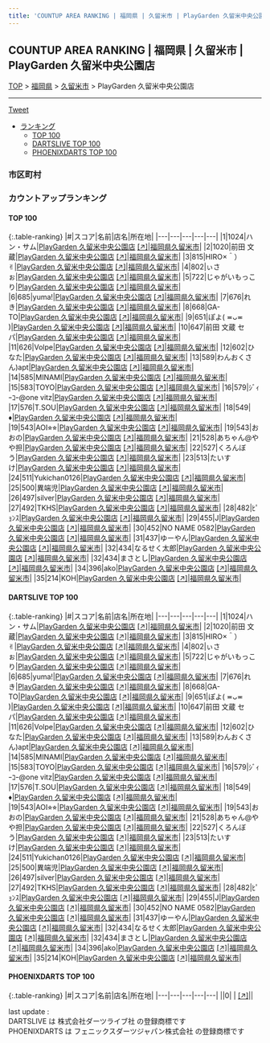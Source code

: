 ```yaml
---
title: 'COUNTUP AREA RANKING | 福岡県 | 久留米市 | PlayGarden 久留米中央公園店'
---
```

## COUNTUP AREA RANKING | 福岡県 | 久留米市 | PlayGarden 久留米中央公園店

[TOP](/darts/rank/) > [福岡県](/darts/rank/福岡県/) > [久留米市](/darts/rank/福岡県/久留米市/) > PlayGarden 久留米中央公園店

___

<a href="https://twitter.com/share?ref_src=twsrc%5Etfw" data-text="COUNTUP AREA RANKING | 福岡県久留米市PlayGarden 久留米中央公園店" class="twitter-share-button" data-hashtags="DARTSLIVE,PHOENIXDARTS,darts,ダーツ" data-show-count="false">Tweet</a>

* [ランキング](#カウントアップランキング)
    * [TOP 100](#top-100)
    * [DARTSLIVE TOP 100](#dartslive-top-100)
    * [PHOENIXDARTS TOP 100](#phoenixdarts-top-100)

### 市区町村

<ul>

</ul>

### カウントアップランキング

#### TOP 100



{:.table-ranking}
|#|スコア|名前|店名|所在地|
|---|---|---|---|---|
|1|1024|<span class="rank-name-dl">ハン・サム</span>|<a href="/darts/rank/shops/f96968d956abb15bfec1ae84bb28bd87.html">PlayGarden 久留米中央公園店</a> <a href="https://search.dartslive.com/jp/shop/f96968d956abb15bfec1ae84bb28bd87">[↗]</a>|<a href="/darts/rank/福岡県/久留米市">福岡県久留米市</a>|
|2|1020|<span class="rank-name-dl">前田 文蔵</span>|<a href="/darts/rank/shops/f96968d956abb15bfec1ae84bb28bd87.html">PlayGarden 久留米中央公園店</a> <a href="https://search.dartslive.com/jp/shop/f96968d956abb15bfec1ae84bb28bd87">[↗]</a>|<a href="/darts/rank/福岡県/久留米市">福岡県久留米市</a>|
|3|815|<span class="rank-name-dl">HIRO×＾）✌︎</span>|<a href="/darts/rank/shops/f96968d956abb15bfec1ae84bb28bd87.html">PlayGarden 久留米中央公園店</a> <a href="https://search.dartslive.com/jp/shop/f96968d956abb15bfec1ae84bb28bd87">[↗]</a>|<a href="/darts/rank/福岡県/久留米市">福岡県久留米市</a>|
|4|802|<span class="rank-name-dl">ぃさぉ</span>|<a href="/darts/rank/shops/f96968d956abb15bfec1ae84bb28bd87.html">PlayGarden 久留米中央公園店</a> <a href="https://search.dartslive.com/jp/shop/f96968d956abb15bfec1ae84bb28bd87">[↗]</a>|<a href="/darts/rank/福岡県/久留米市">福岡県久留米市</a>|
|5|722|<span class="rank-name-dl">じゃがいもっこり</span>|<a href="/darts/rank/shops/f96968d956abb15bfec1ae84bb28bd87.html">PlayGarden 久留米中央公園店</a> <a href="https://search.dartslive.com/jp/shop/f96968d956abb15bfec1ae84bb28bd87">[↗]</a>|<a href="/darts/rank/福岡県/久留米市">福岡県久留米市</a>|
|6|685|<span class="rank-name-dl">yuma!</span>|<a href="/darts/rank/shops/f96968d956abb15bfec1ae84bb28bd87.html">PlayGarden 久留米中央公園店</a> <a href="https://search.dartslive.com/jp/shop/f96968d956abb15bfec1ae84bb28bd87">[↗]</a>|<a href="/darts/rank/福岡県/久留米市">福岡県久留米市</a>|
|7|676|<span class="rank-name-dl">れき</span>|<a href="/darts/rank/shops/f96968d956abb15bfec1ae84bb28bd87.html">PlayGarden 久留米中央公園店</a> <a href="https://search.dartslive.com/jp/shop/f96968d956abb15bfec1ae84bb28bd87">[↗]</a>|<a href="/darts/rank/福岡県/久留米市">福岡県久留米市</a>|
|8|668|<span class="rank-name-dl">GA-TO</span>|<a href="/darts/rank/shops/f96968d956abb15bfec1ae84bb28bd87.html">PlayGarden 久留米中央公園店</a> <a href="https://search.dartslive.com/jp/shop/f96968d956abb15bfec1ae84bb28bd87">[↗]</a>|<a href="/darts/rank/福岡県/久留米市">福岡県久留米市</a>|
|9|651|<span class="rank-name-dl">ぽよ( ≖ᴗ≖ )</span>|<a href="/darts/rank/shops/f96968d956abb15bfec1ae84bb28bd87.html">PlayGarden 久留米中央公園店</a> <a href="https://search.dartslive.com/jp/shop/f96968d956abb15bfec1ae84bb28bd87">[↗]</a>|<a href="/darts/rank/福岡県/久留米市">福岡県久留米市</a>|
|10|647|<span class="rank-name-dl">前田 文蔵 セパ</span>|<a href="/darts/rank/shops/f96968d956abb15bfec1ae84bb28bd87.html">PlayGarden 久留米中央公園店</a> <a href="https://search.dartslive.com/jp/shop/f96968d956abb15bfec1ae84bb28bd87">[↗]</a>|<a href="/darts/rank/福岡県/久留米市">福岡県久留米市</a>|
|11|626|<span class="rank-name-dl">Volpe</span>|<a href="/darts/rank/shops/f96968d956abb15bfec1ae84bb28bd87.html">PlayGarden 久留米中央公園店</a> <a href="https://search.dartslive.com/jp/shop/f96968d956abb15bfec1ae84bb28bd87">[↗]</a>|<a href="/darts/rank/福岡県/久留米市">福岡県久留米市</a>|
|12|602|<span class="rank-name-dl">ひなた</span>|<a href="/darts/rank/shops/f96968d956abb15bfec1ae84bb28bd87.html">PlayGarden 久留米中央公園店</a> <a href="https://search.dartslive.com/jp/shop/f96968d956abb15bfec1ae84bb28bd87">[↗]</a>|<a href="/darts/rank/福岡県/久留米市">福岡県久留米市</a>|
|13|589|<span class="rank-name-dl">わんおくさん)apt</span>|<a href="/darts/rank/shops/f96968d956abb15bfec1ae84bb28bd87.html">PlayGarden 久留米中央公園店</a> <a href="https://search.dartslive.com/jp/shop/f96968d956abb15bfec1ae84bb28bd87">[↗]</a>|<a href="/darts/rank/福岡県/久留米市">福岡県久留米市</a>|
|14|585|<span class="rank-name-dl">MINAMI</span>|<a href="/darts/rank/shops/f96968d956abb15bfec1ae84bb28bd87.html">PlayGarden 久留米中央公園店</a> <a href="https://search.dartslive.com/jp/shop/f96968d956abb15bfec1ae84bb28bd87">[↗]</a>|<a href="/darts/rank/福岡県/久留米市">福岡県久留米市</a>|
|15|583|<span class="rank-name-dl">TOYO</span>|<a href="/darts/rank/shops/f96968d956abb15bfec1ae84bb28bd87.html">PlayGarden 久留米中央公園店</a> <a href="https://search.dartslive.com/jp/shop/f96968d956abb15bfec1ae84bb28bd87">[↗]</a>|<a href="/darts/rank/福岡県/久留米市">福岡県久留米市</a>|
|16|579|<span class="rank-name-dl">ｼﾞｨｰｺｰ@one vitz</span>|<a href="/darts/rank/shops/f96968d956abb15bfec1ae84bb28bd87.html">PlayGarden 久留米中央公園店</a> <a href="https://search.dartslive.com/jp/shop/f96968d956abb15bfec1ae84bb28bd87">[↗]</a>|<a href="/darts/rank/福岡県/久留米市">福岡県久留米市</a>|
|17|576|<span class="rank-name-dl">T.SOU</span>|<a href="/darts/rank/shops/f96968d956abb15bfec1ae84bb28bd87.html">PlayGarden 久留米中央公園店</a> <a href="https://search.dartslive.com/jp/shop/f96968d956abb15bfec1ae84bb28bd87">[↗]</a>|<a href="/darts/rank/福岡県/久留米市">福岡県久留米市</a>|
|18|549|<span class="rank-name-dl">♦️</span>|<a href="/darts/rank/shops/f96968d956abb15bfec1ae84bb28bd87.html">PlayGarden 久留米中央公園店</a> <a href="https://search.dartslive.com/jp/shop/f96968d956abb15bfec1ae84bb28bd87">[↗]</a>|<a href="/darts/rank/福岡県/久留米市">福岡県久留米市</a>|
|19|543|<span class="rank-name-dl">AOI⭐︎⭐︎</span>|<a href="/darts/rank/shops/f96968d956abb15bfec1ae84bb28bd87.html">PlayGarden 久留米中央公園店</a> <a href="https://search.dartslive.com/jp/shop/f96968d956abb15bfec1ae84bb28bd87">[↗]</a>|<a href="/darts/rank/福岡県/久留米市">福岡県久留米市</a>|
|19|543|<span class="rank-name-dl">おおの</span>|<a href="/darts/rank/shops/f96968d956abb15bfec1ae84bb28bd87.html">PlayGarden 久留米中央公園店</a> <a href="https://search.dartslive.com/jp/shop/f96968d956abb15bfec1ae84bb28bd87">[↗]</a>|<a href="/darts/rank/福岡県/久留米市">福岡県久留米市</a>|
|21|528|<span class="rank-name-dl">あちゃん@やや担</span>|<a href="/darts/rank/shops/f96968d956abb15bfec1ae84bb28bd87.html">PlayGarden 久留米中央公園店</a> <a href="https://search.dartslive.com/jp/shop/f96968d956abb15bfec1ae84bb28bd87">[↗]</a>|<a href="/darts/rank/福岡県/久留米市">福岡県久留米市</a>|
|22|527|<span class="rank-name-dl">くろんぼう</span>|<a href="/darts/rank/shops/f96968d956abb15bfec1ae84bb28bd87.html">PlayGarden 久留米中央公園店</a> <a href="https://search.dartslive.com/jp/shop/f96968d956abb15bfec1ae84bb28bd87">[↗]</a>|<a href="/darts/rank/福岡県/久留米市">福岡県久留米市</a>|
|23|513|<span class="rank-name-dl">たいすけ</span>|<a href="/darts/rank/shops/f96968d956abb15bfec1ae84bb28bd87.html">PlayGarden 久留米中央公園店</a> <a href="https://search.dartslive.com/jp/shop/f96968d956abb15bfec1ae84bb28bd87">[↗]</a>|<a href="/darts/rank/福岡県/久留米市">福岡県久留米市</a>|
|24|511|<span class="rank-name-dl">Yukichan0126</span>|<a href="/darts/rank/shops/f96968d956abb15bfec1ae84bb28bd87.html">PlayGarden 久留米中央公園店</a> <a href="https://search.dartslive.com/jp/shop/f96968d956abb15bfec1ae84bb28bd87">[↗]</a>|<a href="/darts/rank/福岡県/久留米市">福岡県久留米市</a>|
|25|500|<span class="rank-name-dl">異端児</span>|<a href="/darts/rank/shops/f96968d956abb15bfec1ae84bb28bd87.html">PlayGarden 久留米中央公園店</a> <a href="https://search.dartslive.com/jp/shop/f96968d956abb15bfec1ae84bb28bd87">[↗]</a>|<a href="/darts/rank/福岡県/久留米市">福岡県久留米市</a>|
|26|497|<span class="rank-name-dl">silver</span>|<a href="/darts/rank/shops/f96968d956abb15bfec1ae84bb28bd87.html">PlayGarden 久留米中央公園店</a> <a href="https://search.dartslive.com/jp/shop/f96968d956abb15bfec1ae84bb28bd87">[↗]</a>|<a href="/darts/rank/福岡県/久留米市">福岡県久留米市</a>|
|27|492|<span class="rank-name-dl">TKHS</span>|<a href="/darts/rank/shops/f96968d956abb15bfec1ae84bb28bd87.html">PlayGarden 久留米中央公園店</a> <a href="https://search.dartslive.com/jp/shop/f96968d956abb15bfec1ae84bb28bd87">[↗]</a>|<a href="/darts/rank/福岡県/久留米市">福岡県久留米市</a>|
|28|482|<span class="rank-name-dl">ﾋﾟｮﾝｽ</span>|<a href="/darts/rank/shops/f96968d956abb15bfec1ae84bb28bd87.html">PlayGarden 久留米中央公園店</a> <a href="https://search.dartslive.com/jp/shop/f96968d956abb15bfec1ae84bb28bd87">[↗]</a>|<a href="/darts/rank/福岡県/久留米市">福岡県久留米市</a>|
|29|455|<span class="rank-name-dl">J</span>|<a href="/darts/rank/shops/f96968d956abb15bfec1ae84bb28bd87.html">PlayGarden 久留米中央公園店</a> <a href="https://search.dartslive.com/jp/shop/f96968d956abb15bfec1ae84bb28bd87">[↗]</a>|<a href="/darts/rank/福岡県/久留米市">福岡県久留米市</a>|
|30|452|<span class="rank-name-dl">NO NAME 0582</span>|<a href="/darts/rank/shops/f96968d956abb15bfec1ae84bb28bd87.html">PlayGarden 久留米中央公園店</a> <a href="https://search.dartslive.com/jp/shop/f96968d956abb15bfec1ae84bb28bd87">[↗]</a>|<a href="/darts/rank/福岡県/久留米市">福岡県久留米市</a>|
|31|437|<span class="rank-name-dl">ゆーやん</span>|<a href="/darts/rank/shops/f96968d956abb15bfec1ae84bb28bd87.html">PlayGarden 久留米中央公園店</a> <a href="https://search.dartslive.com/jp/shop/f96968d956abb15bfec1ae84bb28bd87">[↗]</a>|<a href="/darts/rank/福岡県/久留米市">福岡県久留米市</a>|
|32|434|<span class="rank-name-dl">なるせく太郎</span>|<a href="/darts/rank/shops/f96968d956abb15bfec1ae84bb28bd87.html">PlayGarden 久留米中央公園店</a> <a href="https://search.dartslive.com/jp/shop/f96968d956abb15bfec1ae84bb28bd87">[↗]</a>|<a href="/darts/rank/福岡県/久留米市">福岡県久留米市</a>|
|32|434|<span class="rank-name-dl">まさとし</span>|<a href="/darts/rank/shops/f96968d956abb15bfec1ae84bb28bd87.html">PlayGarden 久留米中央公園店</a> <a href="https://search.dartslive.com/jp/shop/f96968d956abb15bfec1ae84bb28bd87">[↗]</a>|<a href="/darts/rank/福岡県/久留米市">福岡県久留米市</a>|
|34|396|<span class="rank-name-dl">ako</span>|<a href="/darts/rank/shops/f96968d956abb15bfec1ae84bb28bd87.html">PlayGarden 久留米中央公園店</a> <a href="https://search.dartslive.com/jp/shop/f96968d956abb15bfec1ae84bb28bd87">[↗]</a>|<a href="/darts/rank/福岡県/久留米市">福岡県久留米市</a>|
|35|214|<span class="rank-name-dl">KOH</span>|<a href="/darts/rank/shops/f96968d956abb15bfec1ae84bb28bd87.html">PlayGarden 久留米中央公園店</a> <a href="https://search.dartslive.com/jp/shop/f96968d956abb15bfec1ae84bb28bd87">[↗]</a>|<a href="/darts/rank/福岡県/久留米市">福岡県久留米市</a>|


#### DARTSLIVE TOP 100



{:.table-ranking}
|#|スコア|名前|店名|所在地|
|---|---|---|---|---|
|1|1024|<span class="rank-name-dl">ハン・サム</span>|<a href="/darts/rank/shops/f96968d956abb15bfec1ae84bb28bd87.html">PlayGarden 久留米中央公園店</a> <a href="https://search.dartslive.com/jp/shop/f96968d956abb15bfec1ae84bb28bd87">[↗]</a>|<a href="/darts/rank/福岡県/久留米市">福岡県久留米市</a>|
|2|1020|<span class="rank-name-dl">前田 文蔵</span>|<a href="/darts/rank/shops/f96968d956abb15bfec1ae84bb28bd87.html">PlayGarden 久留米中央公園店</a> <a href="https://search.dartslive.com/jp/shop/f96968d956abb15bfec1ae84bb28bd87">[↗]</a>|<a href="/darts/rank/福岡県/久留米市">福岡県久留米市</a>|
|3|815|<span class="rank-name-dl">HIRO×＾）✌︎</span>|<a href="/darts/rank/shops/f96968d956abb15bfec1ae84bb28bd87.html">PlayGarden 久留米中央公園店</a> <a href="https://search.dartslive.com/jp/shop/f96968d956abb15bfec1ae84bb28bd87">[↗]</a>|<a href="/darts/rank/福岡県/久留米市">福岡県久留米市</a>|
|4|802|<span class="rank-name-dl">ぃさぉ</span>|<a href="/darts/rank/shops/f96968d956abb15bfec1ae84bb28bd87.html">PlayGarden 久留米中央公園店</a> <a href="https://search.dartslive.com/jp/shop/f96968d956abb15bfec1ae84bb28bd87">[↗]</a>|<a href="/darts/rank/福岡県/久留米市">福岡県久留米市</a>|
|5|722|<span class="rank-name-dl">じゃがいもっこり</span>|<a href="/darts/rank/shops/f96968d956abb15bfec1ae84bb28bd87.html">PlayGarden 久留米中央公園店</a> <a href="https://search.dartslive.com/jp/shop/f96968d956abb15bfec1ae84bb28bd87">[↗]</a>|<a href="/darts/rank/福岡県/久留米市">福岡県久留米市</a>|
|6|685|<span class="rank-name-dl">yuma!</span>|<a href="/darts/rank/shops/f96968d956abb15bfec1ae84bb28bd87.html">PlayGarden 久留米中央公園店</a> <a href="https://search.dartslive.com/jp/shop/f96968d956abb15bfec1ae84bb28bd87">[↗]</a>|<a href="/darts/rank/福岡県/久留米市">福岡県久留米市</a>|
|7|676|<span class="rank-name-dl">れき</span>|<a href="/darts/rank/shops/f96968d956abb15bfec1ae84bb28bd87.html">PlayGarden 久留米中央公園店</a> <a href="https://search.dartslive.com/jp/shop/f96968d956abb15bfec1ae84bb28bd87">[↗]</a>|<a href="/darts/rank/福岡県/久留米市">福岡県久留米市</a>|
|8|668|<span class="rank-name-dl">GA-TO</span>|<a href="/darts/rank/shops/f96968d956abb15bfec1ae84bb28bd87.html">PlayGarden 久留米中央公園店</a> <a href="https://search.dartslive.com/jp/shop/f96968d956abb15bfec1ae84bb28bd87">[↗]</a>|<a href="/darts/rank/福岡県/久留米市">福岡県久留米市</a>|
|9|651|<span class="rank-name-dl">ぽよ( ≖ᴗ≖ )</span>|<a href="/darts/rank/shops/f96968d956abb15bfec1ae84bb28bd87.html">PlayGarden 久留米中央公園店</a> <a href="https://search.dartslive.com/jp/shop/f96968d956abb15bfec1ae84bb28bd87">[↗]</a>|<a href="/darts/rank/福岡県/久留米市">福岡県久留米市</a>|
|10|647|<span class="rank-name-dl">前田 文蔵 セパ</span>|<a href="/darts/rank/shops/f96968d956abb15bfec1ae84bb28bd87.html">PlayGarden 久留米中央公園店</a> <a href="https://search.dartslive.com/jp/shop/f96968d956abb15bfec1ae84bb28bd87">[↗]</a>|<a href="/darts/rank/福岡県/久留米市">福岡県久留米市</a>|
|11|626|<span class="rank-name-dl">Volpe</span>|<a href="/darts/rank/shops/f96968d956abb15bfec1ae84bb28bd87.html">PlayGarden 久留米中央公園店</a> <a href="https://search.dartslive.com/jp/shop/f96968d956abb15bfec1ae84bb28bd87">[↗]</a>|<a href="/darts/rank/福岡県/久留米市">福岡県久留米市</a>|
|12|602|<span class="rank-name-dl">ひなた</span>|<a href="/darts/rank/shops/f96968d956abb15bfec1ae84bb28bd87.html">PlayGarden 久留米中央公園店</a> <a href="https://search.dartslive.com/jp/shop/f96968d956abb15bfec1ae84bb28bd87">[↗]</a>|<a href="/darts/rank/福岡県/久留米市">福岡県久留米市</a>|
|13|589|<span class="rank-name-dl">わんおくさん)apt</span>|<a href="/darts/rank/shops/f96968d956abb15bfec1ae84bb28bd87.html">PlayGarden 久留米中央公園店</a> <a href="https://search.dartslive.com/jp/shop/f96968d956abb15bfec1ae84bb28bd87">[↗]</a>|<a href="/darts/rank/福岡県/久留米市">福岡県久留米市</a>|
|14|585|<span class="rank-name-dl">MINAMI</span>|<a href="/darts/rank/shops/f96968d956abb15bfec1ae84bb28bd87.html">PlayGarden 久留米中央公園店</a> <a href="https://search.dartslive.com/jp/shop/f96968d956abb15bfec1ae84bb28bd87">[↗]</a>|<a href="/darts/rank/福岡県/久留米市">福岡県久留米市</a>|
|15|583|<span class="rank-name-dl">TOYO</span>|<a href="/darts/rank/shops/f96968d956abb15bfec1ae84bb28bd87.html">PlayGarden 久留米中央公園店</a> <a href="https://search.dartslive.com/jp/shop/f96968d956abb15bfec1ae84bb28bd87">[↗]</a>|<a href="/darts/rank/福岡県/久留米市">福岡県久留米市</a>|
|16|579|<span class="rank-name-dl">ｼﾞｨｰｺｰ@one vitz</span>|<a href="/darts/rank/shops/f96968d956abb15bfec1ae84bb28bd87.html">PlayGarden 久留米中央公園店</a> <a href="https://search.dartslive.com/jp/shop/f96968d956abb15bfec1ae84bb28bd87">[↗]</a>|<a href="/darts/rank/福岡県/久留米市">福岡県久留米市</a>|
|17|576|<span class="rank-name-dl">T.SOU</span>|<a href="/darts/rank/shops/f96968d956abb15bfec1ae84bb28bd87.html">PlayGarden 久留米中央公園店</a> <a href="https://search.dartslive.com/jp/shop/f96968d956abb15bfec1ae84bb28bd87">[↗]</a>|<a href="/darts/rank/福岡県/久留米市">福岡県久留米市</a>|
|18|549|<span class="rank-name-dl">♦️</span>|<a href="/darts/rank/shops/f96968d956abb15bfec1ae84bb28bd87.html">PlayGarden 久留米中央公園店</a> <a href="https://search.dartslive.com/jp/shop/f96968d956abb15bfec1ae84bb28bd87">[↗]</a>|<a href="/darts/rank/福岡県/久留米市">福岡県久留米市</a>|
|19|543|<span class="rank-name-dl">AOI⭐︎⭐︎</span>|<a href="/darts/rank/shops/f96968d956abb15bfec1ae84bb28bd87.html">PlayGarden 久留米中央公園店</a> <a href="https://search.dartslive.com/jp/shop/f96968d956abb15bfec1ae84bb28bd87">[↗]</a>|<a href="/darts/rank/福岡県/久留米市">福岡県久留米市</a>|
|19|543|<span class="rank-name-dl">おおの</span>|<a href="/darts/rank/shops/f96968d956abb15bfec1ae84bb28bd87.html">PlayGarden 久留米中央公園店</a> <a href="https://search.dartslive.com/jp/shop/f96968d956abb15bfec1ae84bb28bd87">[↗]</a>|<a href="/darts/rank/福岡県/久留米市">福岡県久留米市</a>|
|21|528|<span class="rank-name-dl">あちゃん@やや担</span>|<a href="/darts/rank/shops/f96968d956abb15bfec1ae84bb28bd87.html">PlayGarden 久留米中央公園店</a> <a href="https://search.dartslive.com/jp/shop/f96968d956abb15bfec1ae84bb28bd87">[↗]</a>|<a href="/darts/rank/福岡県/久留米市">福岡県久留米市</a>|
|22|527|<span class="rank-name-dl">くろんぼう</span>|<a href="/darts/rank/shops/f96968d956abb15bfec1ae84bb28bd87.html">PlayGarden 久留米中央公園店</a> <a href="https://search.dartslive.com/jp/shop/f96968d956abb15bfec1ae84bb28bd87">[↗]</a>|<a href="/darts/rank/福岡県/久留米市">福岡県久留米市</a>|
|23|513|<span class="rank-name-dl">たいすけ</span>|<a href="/darts/rank/shops/f96968d956abb15bfec1ae84bb28bd87.html">PlayGarden 久留米中央公園店</a> <a href="https://search.dartslive.com/jp/shop/f96968d956abb15bfec1ae84bb28bd87">[↗]</a>|<a href="/darts/rank/福岡県/久留米市">福岡県久留米市</a>|
|24|511|<span class="rank-name-dl">Yukichan0126</span>|<a href="/darts/rank/shops/f96968d956abb15bfec1ae84bb28bd87.html">PlayGarden 久留米中央公園店</a> <a href="https://search.dartslive.com/jp/shop/f96968d956abb15bfec1ae84bb28bd87">[↗]</a>|<a href="/darts/rank/福岡県/久留米市">福岡県久留米市</a>|
|25|500|<span class="rank-name-dl">異端児</span>|<a href="/darts/rank/shops/f96968d956abb15bfec1ae84bb28bd87.html">PlayGarden 久留米中央公園店</a> <a href="https://search.dartslive.com/jp/shop/f96968d956abb15bfec1ae84bb28bd87">[↗]</a>|<a href="/darts/rank/福岡県/久留米市">福岡県久留米市</a>|
|26|497|<span class="rank-name-dl">silver</span>|<a href="/darts/rank/shops/f96968d956abb15bfec1ae84bb28bd87.html">PlayGarden 久留米中央公園店</a> <a href="https://search.dartslive.com/jp/shop/f96968d956abb15bfec1ae84bb28bd87">[↗]</a>|<a href="/darts/rank/福岡県/久留米市">福岡県久留米市</a>|
|27|492|<span class="rank-name-dl">TKHS</span>|<a href="/darts/rank/shops/f96968d956abb15bfec1ae84bb28bd87.html">PlayGarden 久留米中央公園店</a> <a href="https://search.dartslive.com/jp/shop/f96968d956abb15bfec1ae84bb28bd87">[↗]</a>|<a href="/darts/rank/福岡県/久留米市">福岡県久留米市</a>|
|28|482|<span class="rank-name-dl">ﾋﾟｮﾝｽ</span>|<a href="/darts/rank/shops/f96968d956abb15bfec1ae84bb28bd87.html">PlayGarden 久留米中央公園店</a> <a href="https://search.dartslive.com/jp/shop/f96968d956abb15bfec1ae84bb28bd87">[↗]</a>|<a href="/darts/rank/福岡県/久留米市">福岡県久留米市</a>|
|29|455|<span class="rank-name-dl">J</span>|<a href="/darts/rank/shops/f96968d956abb15bfec1ae84bb28bd87.html">PlayGarden 久留米中央公園店</a> <a href="https://search.dartslive.com/jp/shop/f96968d956abb15bfec1ae84bb28bd87">[↗]</a>|<a href="/darts/rank/福岡県/久留米市">福岡県久留米市</a>|
|30|452|<span class="rank-name-dl">NO NAME 0582</span>|<a href="/darts/rank/shops/f96968d956abb15bfec1ae84bb28bd87.html">PlayGarden 久留米中央公園店</a> <a href="https://search.dartslive.com/jp/shop/f96968d956abb15bfec1ae84bb28bd87">[↗]</a>|<a href="/darts/rank/福岡県/久留米市">福岡県久留米市</a>|
|31|437|<span class="rank-name-dl">ゆーやん</span>|<a href="/darts/rank/shops/f96968d956abb15bfec1ae84bb28bd87.html">PlayGarden 久留米中央公園店</a> <a href="https://search.dartslive.com/jp/shop/f96968d956abb15bfec1ae84bb28bd87">[↗]</a>|<a href="/darts/rank/福岡県/久留米市">福岡県久留米市</a>|
|32|434|<span class="rank-name-dl">なるせく太郎</span>|<a href="/darts/rank/shops/f96968d956abb15bfec1ae84bb28bd87.html">PlayGarden 久留米中央公園店</a> <a href="https://search.dartslive.com/jp/shop/f96968d956abb15bfec1ae84bb28bd87">[↗]</a>|<a href="/darts/rank/福岡県/久留米市">福岡県久留米市</a>|
|32|434|<span class="rank-name-dl">まさとし</span>|<a href="/darts/rank/shops/f96968d956abb15bfec1ae84bb28bd87.html">PlayGarden 久留米中央公園店</a> <a href="https://search.dartslive.com/jp/shop/f96968d956abb15bfec1ae84bb28bd87">[↗]</a>|<a href="/darts/rank/福岡県/久留米市">福岡県久留米市</a>|
|34|396|<span class="rank-name-dl">ako</span>|<a href="/darts/rank/shops/f96968d956abb15bfec1ae84bb28bd87.html">PlayGarden 久留米中央公園店</a> <a href="https://search.dartslive.com/jp/shop/f96968d956abb15bfec1ae84bb28bd87">[↗]</a>|<a href="/darts/rank/福岡県/久留米市">福岡県久留米市</a>|
|35|214|<span class="rank-name-dl">KOH</span>|<a href="/darts/rank/shops/f96968d956abb15bfec1ae84bb28bd87.html">PlayGarden 久留米中央公園店</a> <a href="https://search.dartslive.com/jp/shop/f96968d956abb15bfec1ae84bb28bd87">[↗]</a>|<a href="/darts/rank/福岡県/久留米市">福岡県久留米市</a>|


#### PHOENIXDARTS TOP 100



{:.table-ranking}
|#|スコア|名前|店名|所在地|
|---|---|---|---|---|
||0|<span class="rank-name-dl"> </span>|<a href="/darts/rank/shops/.html"></a> <a href="">[↗]</a>|<a href="/darts/rank//"></a>|


<div class="footer border-top border-gray-light mt-5 pt-3 text-right text-gray">
    last update : <span style="font-weight: italic" id="foot_last_modified"></span><br />
    DARTSLIVE は 株式会社ダーツライブ社 の登録商標です<br />
    PHOENIXDARTS は フェニックスダーツジャパン株式会社 の登録商標です<br />
</div>

<script src="https://cdnjs.cloudflare.com/ajax/libs/jquery.tablesorter/2.31.3/js/jquery.tablesorter.min.js" integrity="sha512-qzgd5cYSZcosqpzpn7zF2ZId8f/8CHmFKZ8j7mU4OUXTNRd5g+ZHBPsgKEwoqxCtdQvExE5LprwwPAgoicguNg==" crossorigin="anonymous" referrerpolicy="no-referrer"></script>
<link rel="stylesheet" href="https://cdnjs.cloudflare.com/ajax/libs/jquery.tablesorter/2.31.3/css/theme.default.min.css" integrity="sha512-wghhOJkjQX0Lh3NSWvNKeZ0ZpNn+SPVXX1Qyc9OCaogADktxrBiBdKGDoqVUOyhStvMBmJQ8ZdMHiR3wuEq8+w==" crossorigin="anonymous" referrerpolicy="no-referrer" />
<script>
$(function() {
    $(".table-ranking").tablesorter({sortList:[[0, 0]]});
    $("#foot_last_modified").text(formatDate(new Date(document.lastModified), 'yyyy-MM-dd HH:mm:ss'));
});
</script>

<script async src="https://platform.twitter.com/widgets.js" charset="utf-8"></script>